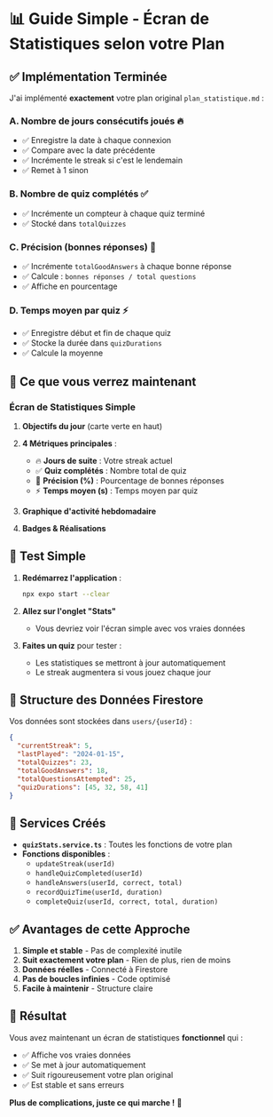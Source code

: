 # 📊 Guide Simple - Écran de Statistiques selon votre Plan

## ✅ Implémentation Terminée

J'ai implémenté **exactement** votre plan original `plan_statistique.md` :

### **A. Nombre de jours consécutifs joués** 🔥
- ✅ Enregistre la date à chaque connexion
- ✅ Compare avec la date précédente
- ✅ Incrémente le streak si c'est le lendemain
- ✅ Remet à 1 sinon

### **B. Nombre de quiz complétés** ✅
- ✅ Incrémente un compteur à chaque quiz terminé
- ✅ Stocké dans `totalQuizzes`

### **C. Précision (bonnes réponses)** 🎯
- ✅ Incrémente `totalGoodAnswers` à chaque bonne réponse
- ✅ Calcule : `bonnes réponses / total questions`
- ✅ Affiche en pourcentage

### **D. Temps moyen par quiz** ⚡
- ✅ Enregistre début et fin de chaque quiz
- ✅ Stocke la durée dans `quizDurations`
- ✅ Calcule la moyenne

## 🎯 Ce que vous verrez maintenant

### **Écran de Statistiques Simple**
1. **Objectifs du jour** (carte verte en haut)
2. **4 Métriques principales** :
   - 🔥 **Jours de suite** : Votre streak actuel
   - ✅ **Quiz complétés** : Nombre total de quiz
   - 🎯 **Précision (%)** : Pourcentage de bonnes réponses
   - ⚡ **Temps moyen (s)** : Temps moyen par quiz

3. **Graphique d'activité hebdomadaire**
4. **Badges & Réalisations**

## 🚀 Test Simple

1. **Redémarrez l'application** :
   ```bash
   npx expo start --clear
   ```

2. **Allez sur l'onglet "Stats"**
   - Vous devriez voir l'écran simple avec vos vraies données

3. **Faites un quiz** pour tester :
   - Les statistiques se mettront à jour automatiquement
   - Le streak augmentera si vous jouez chaque jour

## 📱 Structure des Données Firestore

Vos données sont stockées dans `users/{userId}` :
```json
{
  "currentStreak": 5,
  "lastPlayed": "2024-01-15",
  "totalQuizzes": 23,
  "totalGoodAnswers": 18,
  "totalQuestionsAttempted": 25,
  "quizDurations": [45, 32, 58, 41]
}
```

## 🔧 Services Créés

- **`quizStats.service.ts`** : Toutes les fonctions de votre plan
- **Fonctions disponibles** :
  - `updateStreak(userId)`
  - `handleQuizCompleted(userId)`
  - `handleAnswers(userId, correct, total)`
  - `recordQuizTime(userId, duration)`
  - `completeQuiz(userId, correct, total, duration)`

## ✅ Avantages de cette Approche

1. **Simple et stable** - Pas de complexité inutile
2. **Suit exactement votre plan** - Rien de plus, rien de moins
3. **Données réelles** - Connecté à Firestore
4. **Pas de boucles infinies** - Code optimisé
5. **Facile à maintenir** - Structure claire

## 🎉 Résultat

Vous avez maintenant un écran de statistiques **fonctionnel** qui :
- ✅ Affiche vos vraies données
- ✅ Se met à jour automatiquement
- ✅ Suit rigoureusement votre plan original
- ✅ Est stable et sans erreurs

**Plus de complications, juste ce qui marche !** 🚀
